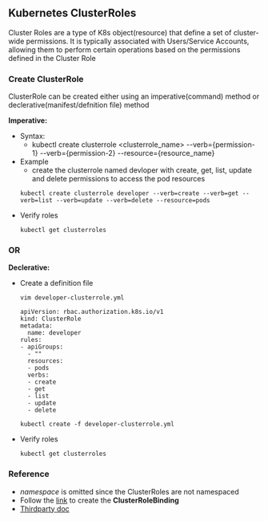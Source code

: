 ## Kubernetes ClusterRoles
Cluster Roles are a type of K8s object(resource) that define a set of cluster-wide permissions. It is typically associated with Users/Service Accounts, allowing them to perform certain operations based on the permissions defined in the Cluster Role

### Create ClusterRole
ClusterRole can be created either using an imperative(command) method or declerative(manifest/defnition file) method

**Imperative:**
- Syntax:
  - kubectl create clusterrole <clusterrole_name> --verb={permission-1} --verb={permission-2} --resource={resource_name}
- Example
  - create the clusterrole named devloper with create, get, list, update and delete permissions to access the pod resources
  ```
  kubectl create clusterrole developer --verb=create --verb=get --verb=list --verb=update --verb=delete --resource=pods
  ```
- Verify roles
  ```
  kubectl get clusterroles
  ```
### OR
**Declerative:**
- Create a definition file
  ```
  vim developer-clusterrole.yml
  ```
  ```
  apiVersion: rbac.authorization.k8s.io/v1
  kind: ClusterRole
  metadata:
    name: developer
  rules:
  - apiGroups:
    - ""
    resources:
    - pods
    verbs:
    - create
    - get
    - list
    - update
    - delete
  ```
  ```
  kubectl create -f developer-clusterrole.yml
  ```
- Verify roles
  ```
  kubectl get clusterroles
  ```
### Reference
- *namespace* is omitted since the ClusterRoles are not namespaced
- Follow the [link](./ClusterRolesBindings.md) to create the **ClusterRoleBinding**
- [Thirdparty doc](https://medium.com/rahasak/kubernetes-role-base-access-control-with-service-account-e4c65e3f25cc)
